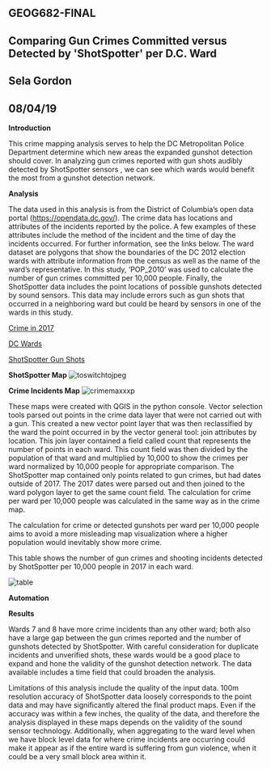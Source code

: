 ## GEOG682-FINAL
## Comparing  Gun Crimes Committed versus Detected by 'ShotSpotter' per D.C. Ward
## Sela Gordon
## 08/04/19

**Introduction**

This crime mapping analysis serves to help the DC Metropolitan Police Department determine which new areas the expanded gunshot detection should cover. In analyzing gun crimes reported  with gun shots audibly detected by ShotSpotter sensors , we can see which wards would benefit the most from a gunshot detection network. 

**Analysis**

The data used in this analysis is from the District of Columbia’s open data portal (https://opendata.dc.gov/). The crime data has locations and attributes of the incidents reported by the police. A few examples of these attributes include the method of the incident and the time of day the incidents occurred. For further information, see the links below. The ward dataset are polygons that show the boundaries of the DC 2012 election wards with attribute information from the census as well as the name of the ward’s representative. In this study, ‘POP_2010’ was used to calculate the number of gun crimes committed per 10,000 people. Finally, the ShotSpotter data includes the point locations of possible gunshots detected by sound sensors. This data may include errors such as gun shots that occurred in a neighboring ward but could be heard by sensors in one of the wards in this study.


[Crime in 2017](https://opendata.dc.gov/datasets/crime-incidents-in-2017)

[DC Wards](https://opendata.dc.gov/datasets/ward-from-2012)

[ShotSpotter Gun Shots](https://opendata.dc.gov/datasets/shot-spotter-gun-shots)



**ShotSpotter Map**
![toswitchtojpeg](https://user-images.githubusercontent.com/24280548/62432763-6b9edd80-b6ff-11e9-970f-a27ad171226c.jpg)





**Crime Incidents Map**
![crimemaxxxp](https://user-images.githubusercontent.com/24280548/62429888-de4d9000-b6e2-11e9-9dd4-b2cbb23a6053.png)





These maps were created with QGIS in the python console. Vector selection tools parsed out points in the crime data layer that were not carried out with a gun. This created a new vector point layer that was then reclassified by the ward the point occurred  in by the vector general tool: join attributes by location. This join layer contained a field called count that represents the number of points in each ward. This count field was then divided by the population of that ward and multiplied by 10,000 to show the crimes per ward normalized by 10,000 people for appropriate comparison. The ShotSpotter map contained only points related to gun crimes, but had dates outside of 2017. The 2017 dates were parsed out and then joined to the ward polygon layer to get the same count field. The calculation for crime per ward per 10,000 people was calculated in the same way as in the crime map. 

The calculation for crime or detected gunshots per ward per 10,000 people aims to avoid a more misleading map visualization where a higher population would inevitably show more crime. 

This table shows the number of gun crimes and shooting incidents detected by ShotSpotter per 10,000 people in 2017 in each ward.


![table](https://user-images.githubusercontent.com/24280548/62430213-66ce2f80-b6e7-11e9-81e3-97729289874d.JPG)







**Automation**

**Results**

Wards 7 and 8 have more crime incidents than any other ward; both also have a large gap between the gun crimes reported and the number of gunshots detected by ShotSpotter. With careful consideration for duplicate incidents and unverified shots, these wards would be a good place to expand and hone the validity of the gunshot detection network. The data available includes a time field that could broaden the analysis. 

Limitations of this analysis include the quality of the input data. 100m resolution accuracy of ShotSpotter data  loosely corresponds to the point data and may have significantly altered the final product maps. Even if the accuracy was within a few inches, the quality of the data, and therefore the analysis displayed in these maps depends on the validity of the sound sensor technology. Additionally, when aggregating to the ward level when we have block level data for where crime incidents are occurring  could make it appear as if the entire ward is suffering from gun violence, when it could be a very small block area within it. 
